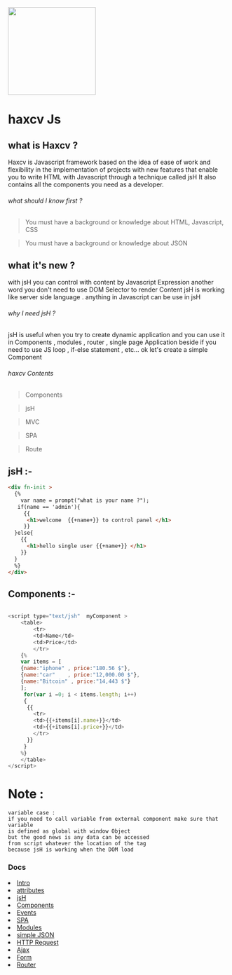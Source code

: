 <img src="https://haxcv.org/files/img/ico.svg" width="200" />

# haxcv Js 


## what is Haxcv ?

Haxcv is Javascript framework based on the idea of ease of work and flexibility in the implementation of projects with new features that enable you to write HTML with Javascript through a technique called jsH It also contains all the components you need as a developer.

###### what should I know first ?
> You must have a background or knowledge about HTML, Javascript, CSS

> You must have a background or knowledge about JSON

## what it's new ?

with jsH you can control with content by Javascript Expression
another word you don't need to use DOM Selector to render Content
jsH is working like server side language .
anything in Javascript can be use in jsH


###### why I need jsH ?

jsH is useful when you try to create dynamic application and you can use it in Components , modules , router , single page Application beside if you need to use JS loop , if-else statement , etc...
ok let's create a simple Component

###### haxcv Contents 
> Components

> jsH

> MVC

> SPA

> Route

## jsH :- 
```html
<div fn-init >
  {%
    var name = prompt("what is your name ?");
   if(name == 'admin'){
     {{
      <h1>welcome  {{+name+}} to control panel </h1>
     }}
  }else{
    {{
      <h1>hello single user {{+name+}} </h1>
    }}
  }
  %}
</div>
```

## Components :- 
```javascript

<script type="text/jsh"  myComponent >
 	<table>
 		<tr>
 		<td>Name</td>
 		<td>Price</td>
 		</tr>
    {%
	var items = [
	{name:"iphone" , price:"180.56 $"},
	{name:"car"    , price:"12,000.00 $"},
	{name:"Bitcoin" , price:"14,443 $"}
	];
	 for(var i =0; i < items.length; i++)
	 {
	  {{
  	    <tr>
 		<td>{{+items[i].name+}}</td>
 		<td>{{+items[i].price+}}</td>
 		</tr>
	  }} 
	 }
    %}
	</table>
</script> 
```

# Note :

``` 
variable case :
if you need to call variable from external component make sure that variable 
is defined as global with window Object
but the good news is any data can be accessed 
from script whatever the location of the tag
because jsH is working when the DOM load
```

### Docs 
 <a href="https://haxcv.org/docs/Intro" fn-spa="docs-view" >
    	<li  class="_share " >Intro</li>
    </a>					
	    <a href="https://haxcv.org/docs/attributes" fn-spa="docs-view" >
    	<li  class="_share " >attributes</li>
    </a>					
	    <a href="https://haxcv.org/docs/jsH" fn-spa="docs-view" >
    	<li  class="_share " >jsH</li>
    </a>					
	    <a href="https://haxcv.org/docs/Components" fn-spa="docs-view" >
    	<li  class="_share " >Components</li>
    </a>					
	    <a href="https://haxcv.org/docs/Events" fn-spa="docs-view" >
    	<li  class="_share " >Events</li>
    </a>					
	    <a href="https://haxcv.org/docs/SPA" fn-spa="docs-view" >
    	<li  class="_share " >SPA</li>
    </a>					
	    <a href="https://haxcv.org/docs/Modules" fn-spa="docs-view" >
    	<li  class="_share " >Modules</li>
    </a>					
		<a href="https://haxcv.org/docs/simple JSON" fn-spa="docs-view">
		<li    class="sub-li _share" >simple JSON </li>
	</a>
		<a href="https://haxcv.org/docs/HTTP Request" fn-spa="docs-view">
		<li    class="sub-li _share" >HTTP Request</li>
	</a>
	    <a href="https://haxcv.org/docs/Ajax" fn-spa="docs-view" >
    	<li  class="_share " >Ajax</li>
    </a>					
		<a href="https://haxcv.org/docs/Form" fn-spa="docs-view">
		<li    class="sub-li _share" >Form</li>
	</a>
	    <a href="https://haxcv.org/docs/Router" fn-spa="docs-view" >
    	<li  class="_share " >Router</li>
    </a>					
	




